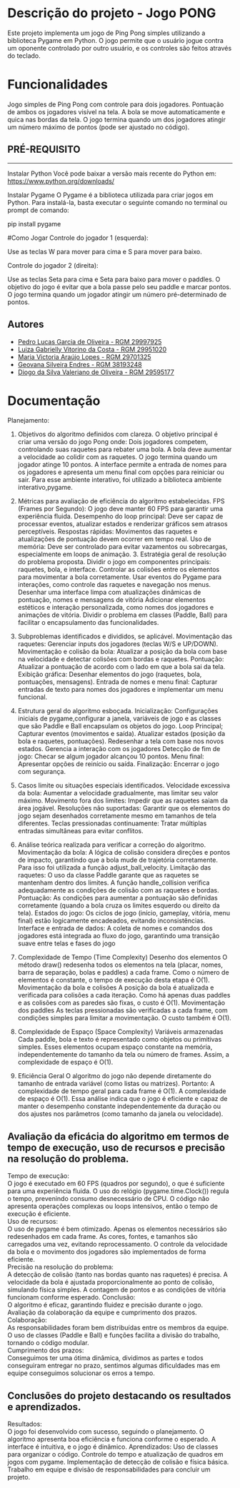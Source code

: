 # Descrição do projeto - Jogo PONG

Este projeto implementa um jogo de Ping Pong simples utilizando a biblioteca Pygame em Python. O jogo permite que o usuário jogue contra um oponente controlado por outro usuário, e os controles são feitos através do teclado.

# Funcionalidades
Jogo simples de Ping Pong com controle para dois jogadores.
Pontuação de ambos os jogadores visível na tela.
A bola se move automaticamente e quica nas bordas da tela.
O jogo termina quando um dos jogadores atingir um número máximo de pontos (pode ser ajustado no código).

## PRÉ-REQUISITO
---
Instalar Python
Você pode baixar a versão mais recente do Python em:
https://www.python.org/downloads/

Instalar Pygame
O Pygame é a biblioteca utilizada para criar jogos em Python. Para instalá-la, basta executar o seguinte comando no terminal ou prompt de comando:

pip install pygame

#Como Jogar
Controle do jogador 1 (esquerda):

Use as teclas W para mover para cima e S para mover para baixo.

Controle do jogador 2 (direita):

Use as teclas Seta para cima e Seta para baixo para mover o paddles.
O objetivo do jogo é evitar que a bola passe pelo seu paddle e marcar pontos. O jogo termina quando um jogador atingir um número pré-determinado de pontos.

## Autores

- [Pedro Lucas Garcia de Oliveira - RGM 29997925](https://github.com/pedrolucas0111)
- [Luiza Gabrielly Vitorino da Costa - RGM 29951020](https://github.com/LuizaGVitorino)
- [Maria Victoria Araújo Lopes - RGM 29701325](https://github.com/araujovictoria23)
- [Geovana Silveira Endres - RGM 38193248](https://github.com/GeovanaSilvE)
- [Diogo da Silva Valeriano de Oliveira - RGM 29595177](https://github.com/diholiveira00)

# Documentação

Planejamento:
1. Objetivos do algoritmo definidos com clareza.
O objetivo principal é criar uma versão do jogo Pong onde:
Dois jogadores competem, controlando suas raquetes para rebater uma bola.
A bola deve aumentar a velocidade ao colidir com as raquetes.
O jogo termina quando um jogador atinge 10 pontos.
A interface permite a entrada de nomes para os jogadores e apresenta um menu final com opções para reiniciar ou sair.
Para esse ambiente interativo, foi utilizado a biblioteca ambiente interativo,pygame.
2. Métricas para avaliação de eficiência do algoritmo estabelecidas.
FPS (Frames por Segundo): O jogo deve manter 60 FPS para garantir uma experiência fluida.
Desempenho do loop principal: Deve ser capaz de processar eventos, atualizar estados e renderizar gráficos sem atrasos perceptíveis.
Respostas rápidas: Movimentos das raquetes e atualizações de pontuação devem ocorrer em tempo real.
Uso de memória: Deve ser controlado para evitar vazamentos ou sobrecargas, especialmente em loops de animação.
   3. Estratégia geral de resolução do problema proposta.
Dividir o jogo em componentes principais: raquetes, bola, e interface.
Controlar as colisões entre os elementos para movimentar a bola corretamente.
Usar eventos do Pygame para interações, como controle das raquetes e navegação nos menus.
Desenhar uma interface limpa com atualizações dinâmicas de pontuação, nomes e mensagens de vitória
Adicionar elementos estéticos e interação personalizada, como nomes dos jogadores e animações de vitória.
Dividir o problema em classes (Paddle, Ball) para facilitar o encapsulamento das funcionalidades.
4. Subproblemas identificados e divididos, se aplicável.
Movimentação das raquetes: Gerenciar inputs dos jogadores (teclas W/S e UP/DOWN).
Movimentação e colisão da bola: Atualizar a posição da bola com base na velocidade e detectar colisões com bordas e raquetes.
Pontuação: Atualizar a pontuação de acordo com o lado em que a bola sai da tela.
Exibição gráfica: Desenhar elementos do jogo (raquetes, bola, pontuações, mensagens).
Entrada de nomes e menu final: Capturar entradas de texto para nomes dos jogadores e implementar um menu funcional.


5. Estrutura geral do algoritmo esboçada.
Inicialização: Configurações iniciais de pygame,configurar a janela, variáveis de jogo e as classes que são Paddle e Ball encapsulam os objetos do jogo.
Loop Principal;
	  Capturar eventos (movimentos e saída).
Atualizar estados (posição da bola e raquetes, pontuações).
Redesenhar a tela com base nos novos estados.
Gerencia a interação com os jogadores
Detecção de fim de jogo: Checar se algum jogador alcançou 10 pontos.
Menu final: Apresentar opções de reinício ou saída.
Finalização: Encerrar o jogo com segurança.

 6. Casos limite ou situações especiais identificados.
Velocidade excessiva da bola: Aumentar a velocidade gradualmente, mas limitar seu valor máximo.
Movimento fora dos limites: Impedir que as raquetes saiam da área jogável.
Resoluções não suportadas: Garantir que os elementos do jogo sejam desenhados corretamente mesmo em tamanhos de tela diferentes.
Teclas pressionadas continuamente: Tratar múltiplas entradas simultâneas para evitar conflitos.

7. Análise teórica realizada para verificar a correção do algoritmo.
Movimentação da bola: A lógica de colisão considera direções e pontos de impacto, garantindo que a bola mude de trajetória corretamente. Para isso foi utilizada a função adjust_ball_velocity.
Limitação das raquetes: O uso da classe Paddle garante que as raquetes se mantenham dentro dos limites. A função handle_collision verifica adequadamente as condições de colisão com as raquetes e bordas.
Pontuação: As condições para aumentar a pontuação são definidas corretamente (quando a bola cruza os limites esquerdo ou direito da tela).
Estados do jogo: Os ciclos de jogo (início, gameplay, vitória, menu final) estão logicamente encadeados, evitando inconsistências.
Interface e entrada de dados: A coleta de nomes e comandos dos jogadores está integrada ao fluxo do jogo, garantindo uma transição suave entre telas e fases do jogo

8. Complexidade de Tempo (Time Complexity)
Desenho dos elementos
O método draw() redesenha todos os elementos na tela (placar, nomes, barra de separação, bolas e paddles) a cada frame. Como o número de elementos é constante, o tempo de execução desta etapa é O(1).
Movimentação da bola e colisões
A posição da bola é atualizada e verificada para colisões a cada iteração. Como há apenas duas paddles e as colisões com as paredes são fixas, o custo é O(1).
Movimentação dos paddles
As teclas pressionadas são verificadas a cada frame, com condições simples para limitar a movimentação. O custo também é O(1).
2. Complexidade de Espaço (Space Complexity)
Variáveis armazenadas
Cada paddle, bola e texto é representado como objetos ou primitivas simples. Esses elementos ocupam espaço constante na memória, independentemente do tamanho da tela ou número de frames. Assim, a complexidade de espaço é O(1).
3. Eficiência Geral
O algoritmo do jogo não depende diretamente do tamanho de entrada variável (como listas ou matrizes). Portanto:
A complexidade de tempo geral para cada frame é O(1).
A complexidade de espaço é O(1).
Essa análise indica que o jogo é eficiente e capaz de manter o desempenho constante independentemente da duração ou dos ajustes nos parâmetros (como tamanho da janela ou velocidade).

## Avaliação da eficácia do algoritmo em termos de tempo de execução, uso de recursos e precisão na resolução do problema. <br/>
Tempo de execução:<br/>
O jogo é executado em 60 FPS (quadros por segundo), o que é suficiente para uma experiência fluida. O uso do relógio (pygame.time.Clock()) regula o tempo, prevenindo consumo desnecessário de CPU.
O código não apresenta operações complexas ou loops intensivos, então o tempo de execução é eficiente.<br/>
Uso de recursos:<br/>
O uso de pygame é bem otimizado. Apenas os elementos necessários são redesenhados em cada frame.
As cores, fontes, e tamanhos são carregados uma vez, evitando reprocessamento.
O controle da velocidade da bola e o movimento dos jogadores são implementados de forma eficiente.<br/>
Precisão na resolução do problema:<br/>
A detecção de colisão (tanto nas bordas quanto nas raquetes) é precisa. A velocidade da bola é ajustada proporcionalmente ao ponto de colisão, simulando física simples.
A contagem de pontos e as condições de vitória funcionam conforme esperado.
Conclusão:<br/>
O algoritmo é eficaz, garantindo fluidez e precisão durante o jogo.
Avaliação da colaboração da equipe e cumprimento dos prazos.
Colaboração:<br/>
As responsabilidades foram bem distribuídas entre os membros da equipe.
O uso de classes (Paddle e Ball) e funções facilita a divisão do trabalho, tornando o código modular.<br/>
Cumprimento dos prazos:<br/>
Conseguimos ter uma ótima dinâmica, dividimos as partes e todos conseguiram entregar no prazo, sentimos algumas dificuldades mas em equipe conseguimos solucionar os erros a tempo. 

## Conclusões do projeto destacando os resultados e aprendizados.
Resultados: <br/>
O jogo foi desenvolvido com sucesso, seguindo o planejamento.
O algoritmo apresenta boa eficiência e funciona conforme o esperado.
A interface é intuitiva, e o jogo é dinâmico.
Aprendizados:
Uso de classes para organizar o código.
Controle do tempo e atualização de quadros em jogos com pygame.
Implementação de detecção de colisão e física básica.
Trabalho em equipe e divisão de responsabilidades para concluir um projeto.
